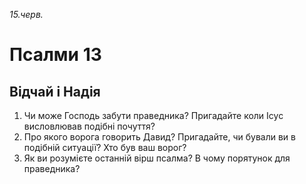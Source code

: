 
_15.черв._

# Псалми 13

## Відчай і Надія
1. Чи може Господь забути праведника? Пригадайте коли Ісус висловлював подібні почуття?
2. Про якого ворога говорить Давид? Пригадайте, чи бували ви в подібній ситуації? Хто був ваш ворог?
3. Як ви розумієте останній вірш псалма? В чому порятунок для праведника?

